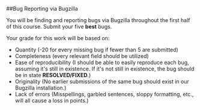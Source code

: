##Bug Reporting via Bugzilla

You will be finding and reporting bugs via Bugzilla throughout the first half of this course. Submit your five **best** bugs.

Your grade for this work will be based on:
- Quantity (-20 for every missing bug if fewer than 5 are submitted)
- Completeness (every relevant field should be utilized)
- Ease of reproducibility (I should be able to easily reproduce each bug, assuming it's still in existence. If it's not still in existence, the bug should be in state **RESOLVED/FIXED**.)
- Originality (No earlier submissions of the same bug should exist in our Bugzilla installation.)
- Lack of errors (Misspellings, garbled sentences, sloppy formatting, etc., will all cause a loss in points.)

